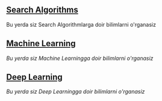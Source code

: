 ## [Search Algorithms](https://martianvenusianorg.github.io/search-algorithms)

Bu yerda siz Search Algorithmlarga doir bilimlarni o'rganasiz

## [Machine Learning](https://martianvenusianorg.github.io/machine-learning/)

_Bu yerda siz Machine Learningga doir bilimlarni o'rganasiz_

## [Deep Learning](https://martianvenusianorg.github.io/deep-learning/)

_Bu yerda siz Deep Learningga doir bilimlarni o'rganasiz_
